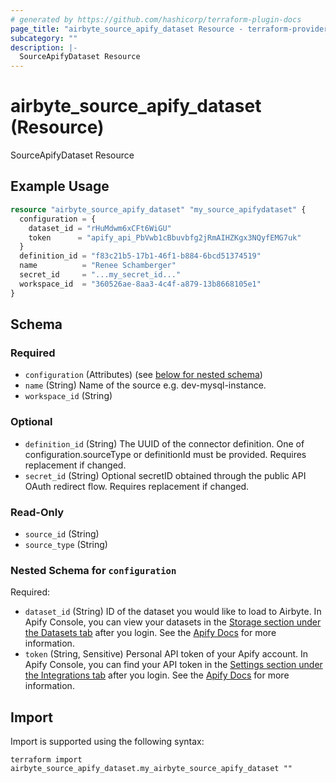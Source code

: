 ```yaml
---
# generated by https://github.com/hashicorp/terraform-plugin-docs
page_title: "airbyte_source_apify_dataset Resource - terraform-provider-airbyte"
subcategory: ""
description: |-
  SourceApifyDataset Resource
---
```


# airbyte_source_apify_dataset (Resource)

SourceApifyDataset Resource

## Example Usage

```terraform
resource "airbyte_source_apify_dataset" "my_source_apifydataset" {
  configuration = {
    dataset_id = "rHuMdwm6xCFt6WiGU"
    token      = "apify_api_PbVwb1cBbuvbfg2jRmAIHZKgx3NQyfEMG7uk"
  }
  definition_id = "f83c21b5-17b1-46f1-b884-6bcd51374519"
  name          = "Renee Schamberger"
  secret_id     = "...my_secret_id..."
  workspace_id  = "360526ae-8aa3-4c4f-a879-13b8668105e1"
}
```

<!-- schema generated by tfplugindocs -->
## Schema

### Required

- `configuration` (Attributes) (see [below for nested schema](#nestedatt--configuration))
- `name` (String) Name of the source e.g. dev-mysql-instance.
- `workspace_id` (String)

### Optional

- `definition_id` (String) The UUID of the connector definition. One of configuration.sourceType or definitionId must be provided. Requires replacement if changed.
- `secret_id` (String) Optional secretID obtained through the public API OAuth redirect flow. Requires replacement if changed.

### Read-Only

- `source_id` (String)
- `source_type` (String)

<a id="nestedatt--configuration"></a>
### Nested Schema for `configuration`

Required:

- `dataset_id` (String) ID of the dataset you would like to load to Airbyte. In Apify Console, you can view your datasets in the <a href="https://console.apify.com/storage/datasets">Storage section under the Datasets tab</a> after you login. See the <a href="https://docs.apify.com/platform/storage/dataset">Apify Docs</a> for more information.
- `token` (String, Sensitive) Personal API token of your Apify account. In Apify Console, you can find your API token in the <a href="https://console.apify.com/account/integrations">Settings section under the Integrations tab</a> after you login. See the <a href="https://docs.apify.com/platform/integrations/api#api-token">Apify Docs</a> for more information.

## Import

Import is supported using the following syntax:

```shell
terraform import airbyte_source_apify_dataset.my_airbyte_source_apify_dataset ""
```
